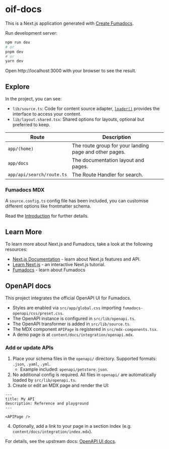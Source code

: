 # oif-docs

This is a Next.js application generated with
[Create Fumadocs](https://github.com/fuma-nama/fumadocs).

Run development server:

```bash
npm run dev
# or
pnpm dev
# or
yarn dev
```

Open http://localhost:3000 with your browser to see the result.

## Explore

In the project, you can see:

- `lib/source.ts`: Code for content source adapter, [`loader()`](https://fumadocs.dev/docs/headless/source-api) provides the interface to access your content.
- `lib/layout.shared.tsx`: Shared options for layouts, optional but preferred to keep.

| Route                     | Description                                            |
| ------------------------- | ------------------------------------------------------ |
| `app/(home)`              | The route group for your landing page and other pages. |
| `app/docs`                | The documentation layout and pages.                    |
| `app/api/search/route.ts` | The Route Handler for search.                          |

### Fumadocs MDX

A `source.config.ts` config file has been included, you can customise different options like frontmatter schema.

Read the [Introduction](https://fumadocs.dev/docs/mdx) for further details.

## Learn More

To learn more about Next.js and Fumadocs, take a look at the following
resources:

- [Next.js Documentation](https://nextjs.org/docs) - learn about Next.js
  features and API.
- [Learn Next.js](https://nextjs.org/learn) - an interactive Next.js tutorial.
- [Fumadocs](https://fumadocs.vercel.app) - learn about Fumadocs

## OpenAPI docs

This project integrates the official OpenAPI UI for Fumadocs.

- Styles are enabled via `src/app/global.css` importing `fumadocs-openapi/css/preset.css`.
- The OpenAPI instance is configured in `src/lib/openapi.ts`.
- The OpenAPI transformer is added in `src/lib/source.ts`.
- The MDX component `APIPage` is registered in `src/mdx-components.tsx`.
- A demo page is at `content/docs/integration/openapi.mdx`.

### Add or update APIs

1. Place your schema files in the `openapi/` directory. Supported formats: `.json`, `.yaml`, `.yml`.
   - Example included: `openapi/petstore.json`.
2. No additional config is required. All files in `openapi/` are automatically loaded by `src/lib/openapi.ts`.
3. Create or edit an MDX page and render the UI:

```mdx
---
title: My API
description: Reference and playground
---

<APIPage />
```

4. Optionally, add a link to your page in a section index (e.g. `content/docs/integration/index.mdx`).

For details, see the upstream docs: [OpenAPI UI docs](https://fumadocs.dev/docs/ui/openapi.mdx).
